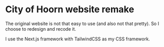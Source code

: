 # City of Hoorn website remake

The original website is not that easy to use (and also not that pretty). So I choose to redesign and recode it.

I use the Next.js framework with TailwindCSS as my CSS framework.
